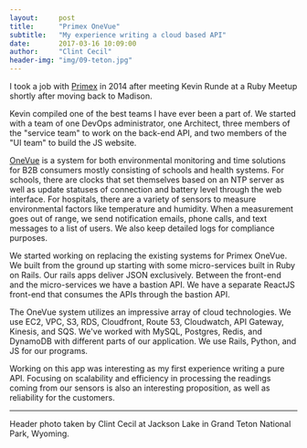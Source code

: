 ```yaml
---
layout:     post
title:      "Primex OneVue"
subtitle:   "My experience writing a cloud based API"
date:       2017-03-16 10:09:00
author:     "Clint Cecil"
header-img: "img/09-teton.jpg"
---
```


I took a job with [Primex](http://www.primexinc.com) in 2014 after meeting Kevin Runde at a Ruby Meetup shortly after moving back to Madison.

Kevin compiled one of the best teams I have ever been a part of. We started with a team of one DevOps administrator, one Architect, three members of the "service team" to work on the back-end API, and two members of the "UI team" to build the JS website.

[OneVue](https://www.primexonevue.com) is a system for both environmental monitoring and time solutions for B2B consumers mostly consisting of schools and health systems. For schools, there are clocks that set themselves based on an NTP server as well as update statuses of connection and battery level through the web interface. For hospitals, there are a variety of sensors to measure environmental factors like temperature and humidity. When a measurement goes out of range, we send notification emails, phone calls, and text messages to a list of users. We also keep detailed logs for compliance purposes.

We started working on replacing the existing systems for Primex OneVue. We built from the ground up starting with some micro-services built in Ruby on Rails. Our rails apps deliver JSON exclusively. Between the front-end and the micro-services we have a bastion API. We have a separate ReactJS front-end that consumes the APIs through the bastion API.

The OneVue system utilizes an impressive array of cloud technologies. We use EC2, VPC, S3, RDS, Cloudfront, Route 53, Cloudwatch, API Gateway, Kinesis, and SQS. We've worked with MySQL, Postgres, Redis, and DynamoDB with different parts of our application. We use Rails, Python, and JS for our programs.

Working on this app was interesting as my first experience writing a pure API. Focusing on scalability and efficiency in processing the readings coming from our sensors is also an interesting proposition, as well as reliability for the customers.


***
Header photo taken by Clint Cecil at Jackson Lake in Grand Teton National Park, Wyoming.
